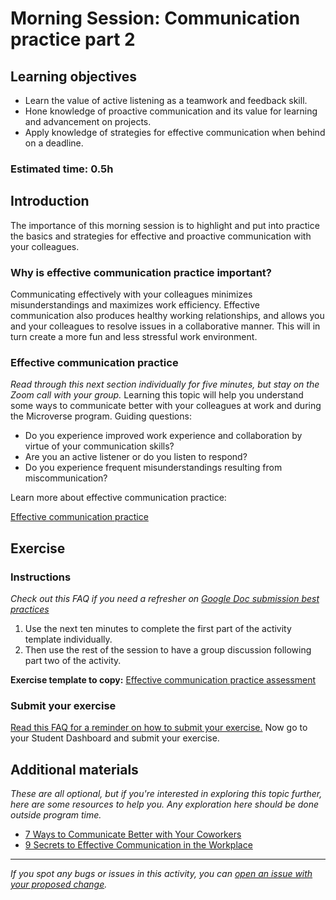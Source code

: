 # Morning Session: Communication practice part 2

## Learning objectives

- Learn the value of active listening as a teamwork and feedback skill.
- Hone knowledge of proactive communication and its value for learning and advancement on projects.
- Apply knowledge of strategies for effective communication when behind on a deadline.

### Estimated time: 0.5h

## Introduction

The importance of this morning session is to highlight and put into practice the basics and strategies for effective and proactive communication with your colleagues. 

### Why is effective communication practice important?

Communicating effectively with your colleagues minimizes misunderstandings and maximizes work efficiency. Effective communication also produces healthy working relationships, and allows you and your colleagues to resolve issues in a collaborative manner. This will in turn create a more fun and less stressful work environment.

### Effective communication practice

*Read through this next section individually for five minutes, but stay on the Zoom call with your group.*
Learning this topic will help you understand some ways to communicate better with your colleagues at work and during the Microverse program. 
Guiding questions:

- Do you experience improved work experience and collaboration by virtue of your communication skills?
- Are you an active listener or do you listen to respond?
- Do you experience frequent misunderstandings resulting from miscommunication?

Learn more about effective communication practice:

[Effective communication practice](https://github.com/microverseinc/curriculum-professional-skills/blob/main/soft-skills/effective-communication-practice.md)

## Exercise

### Instructions

*Check out this FAQ if you need a refresher on [Google Doc submission best practices](https://microverse.zendesk.com/hc/en-us/articles/360063156813)*

1. Use the next ten minutes to complete the first part of the activity template individually.
2. Then use the rest of the session to have a group discussion following part two of the activity.

**Exercise template to copy:** [Effective communication practice assessment](https://docs.google.com/document/d/1D_d4aYCU1b184EaRjxazCam1lzoMQKH2sZC9vnXv22g/edit?usp=sharing)

### Submit your exercise

[Read this FAQ for a reminder on how to submit your exercise.](https://microverse.zendesk.com/hc/en-us/articles/360061344234)
Now go to your Student Dashboard and submit your exercise.

## Additional materials

*These are all optional, but if you're interested in exploring this topic further, here are some resources to help you. Any exploration here should be done outside program time.*

- [7 Ways to Communicate Better with Your Coworkers](https://www.samepage.io/blog/7-ways-communicate-better-your-coworkers)
- [9 Secrets to Effective Communication in the Workplace](https://toggl.com/blog/effective-communication-workplace)


------

_If you spot any bugs or issues in this activity, you can [open an issue with your proposed change](https://github.com/microverseinc/curriculum-transversal-skills/blob/main/git-github/articles/open_issue.md)._
